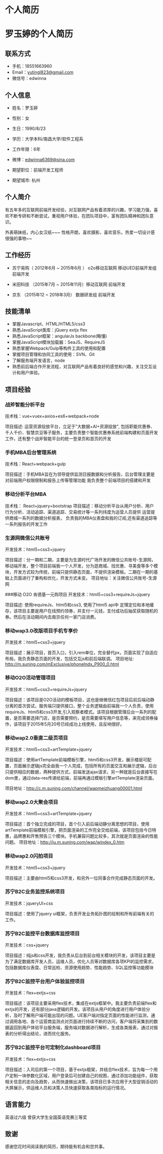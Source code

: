# 个人简历

# 罗玉婷的个人简历

## 联系方式

- 手机：18551663960
- Email：yutingl823@gmail.com 
- 微信号：edwinna

## 个人信息

 - 姓名：罗玉婷
 - 性别：女
 - 生日：1990/8/23
 
 - 学历：大学本科/南昌大学/软件工程系
 - 工作年限：6年
 - 微博：edwinna6369@sina.com

 - 期望职位：前端开发工程师
 - 期望城市: 杭州

##  个人简介

   有五年多的互联网前端开发经验，对互联网产品有着浓厚的兴趣，学习能力强，喜欢不断专研和不断尝试，重视用户体验，在团队项目中，富有团队精神和团队意识。

   外表萌妹纸，内心女汉纸~~~ 性格开朗，喜欢摄影，喜欢音乐，热爱一切设计感很强的事物~~

## 工作经历

* 苏宁易购（ 2012年6月 ~ 2015年6月 ）
o2o移动互联网  移动UED前端开发组 前端开发
  
* 米田科技 （2015年7月 ~ 2015年11月）移动互联网  前端开发

* 京东 （2015年12 ~ 2018年3月） 数据研发组 前端开发

## 技能清单
- 掌握Javascript、HTML/HTML5/css3
- 熟悉JavaScript类库：jQuery extjs flex
- 熟悉JavaScript框架：angularJs backbone(略懂)
- 掌握JavaScript模块加载器：SeaJS、RequireJS
- 熟悉掌握Webpack/Gulp等构件工具的使用和配置
- 掌握项目管理和协同工具的使用：SVN、Git
- 了解服务端开发语言，node
- 熟悉前后端合作开发流程，对互联网产品有着良好的感觉和兴趣，关注交互设计和用户体验。

## 项目经验

### 战斧智能分析平台
技术栈：vue+vuex+axios+es6+webpack+node

项目描述: 运营资源投放平台，立足于”大数据+AI+资源投放", 包括职能优惠券、千人千价、智慧京豆等子服务，主要负责整个智能优惠券系统前端构建和页面开发工作，还有整个战斧智能平台的统一登录页和首页的开发

### 手机MBA后台管理系统
技术栈：React+webpack+gulp

项目描述：手机MBA旨在为领导提供监测日报数据和分析报告，后台管理主要是对前端用户权限限制和报告上传等管理功能
我负责整个前端项目的搭建和开发

### 移动分析平台MBA
技术栈： React+jquery+bootstrap
项目描述：移动分析平台从用户分析、用户行为分析、活动追踪、渠道追踪、交易统计等一系列纬度为运营人员提供
运营提供商城一系列的数据分析报表，
负责我的MBA仪表盘和我的订阅,还有渠道追踪等一系列报告的开发工作

### 生源网微信公共账号
开发技术：html5+css3+jquery

项目描述：分一期和二期，主要是为生源时代广场开发的微信公共账号-生源网，移动端开发，整个项目前端我一个人开发，分为逛商城、找优惠、寻美食等多个模块，开发方式较为传统，前端只提供静态页面，不提供渲染模板。二期在一期的基础上页面进行了重构和优化，开发方式未变。
项目地址：关注微信公共账号-生源网

###移动 O2O 肯德基一元购项目
开发技术：html5+css3+requireJs+jquery

项目描述: 使用requireJs、html5和css3, 使用了html5 api中 定理定位和本地缓存，该项目主要是用户在线预约领券，并支付一元钱，支付成功后抽奖获取随机的券。然后在活动期间内去南京任何一家门店消费。

### 移动wap3.0改版项目手机专享价
开发技术：html5+css3+jquery

项目描述：展示项目，首页入口，引入rem单位，完全替代px，页面实现了自适应布局，我负责静态页面的开发，包括交互js和前后端联调。
项目地址: http://m.suning.com/mExclusive/phoneIndx_P900_0.html

### 移动O2O活动管理项目
开发技术：html5+css3+requireJs+jquery

项目描述：该项目是O2O活动的模板项目，这也是继微信红包项目后前后端动静分离的首次尝试，服务端只提供接口，整个业务逻辑由前端我一个人负责，使用requireJs、html5和css3开发,引入观察者模式。该项目根据管理后台一系列的配置，是否需要选择门店，是否需要预约，是否需要填写用户信息等，来完成领券操作，该项目于2015年5月20号已经成功上线使用，且反响很好。

### 移动wap2.0垂直二级页项目
开发技术：html5+css3+artTemplate+jquery

项目描述：使用artTemplate前端模板引擎，html5和css3开发，展示楼层可配置，页面展示逻辑js完全由我一个人完成，包括所有的页面交互和展示逻辑，后台只提供相应的数据，两种提供方式，前端发送ajax请求，另一种就是后台直接写在dom里，通过data-res传递给前端，前端再通过模板引擎artTemplate渲染页面。

项目地址：http://c.m.suning.com/channel/wapmeizhuang00001.html

### 移动wap2.0大聚会项目
开发技术：html5+css3+artTemplate+jquery

项目描述：首个独立完成的项目，首个引入前后端动静分离思想的项目，使用artTemplate前端模板引擎，把页面渲染的工作完全交给前端，该项目包括今日特惠，品牌惠和开售预告三个模块。手机兼容问题比较多，其次就是页面渲染的性能问题。
项目地址：http://ju.m.suning.com/wap/windex_0.htm

### 移动wap2.0闪拍项目
开发技术：html5+css3+jquery

项目描述：主要由html5和css3开发，和另外一位同事合作完成静态页面的开发。

### 苏宁B2C业务监控系统项目
开发技术：jqueryUI+css

项目描述：使用了jquery ui框架，负责开发业务拓扑图的绘制和所有前端有关的工作。

### 苏宁B2C监控平台数据库监控项目
开发技术：css+jquery

项目描述：纯js和css开发，我负责从后台到前台相关模块的开发，该项目主要是为了满足数据库开发人员，运维人员，优化人员等对数据库各项KPI的监控需求，包括数据库仪表盘、日常巡检、资源使用趋势、性能趋势、SQL监控等功能模块

### 苏宁B2C监控平台用户体验监控项目
开发技术：flex+extjs+css

项目描述：该项目主要采用flex技术，集成在extjs框架中。我主要负责前端flex和extjs的开发，还有部分java逻辑的开发。该项目从用户的角度进行用户体验分析，及时了解用户端可能出现的问题。UE客户端对指定页面的性能进行监测，通过调用各地、各个运营商监测点对页面进行持续不断的访问，客户端将采集到的数据返回到用户体验平台服务端，服务端对数据进行解析，生成各类报表，通过对报表的分析得出结论，进而优化服务。


### 苏宁B2C监控平台可定制化dashboard项目
开发技术：flex+extjs+css

项目描述：入司后的第一个项目，基于extjs框架，并结合flex技术，旨为每一个用户定制一块参数化区域，用户登录后可创建自己的视图，通过添加功能组件，获取相关信息的走向及趋势，从而快速做出决策，该项目已多次应用于大型促销活动的大屏展示，供运维人员和决策人员快速获取各类指标的运行情况。

## 语言能力
英语过六级 曾获大学生全国英语竞赛三等奖

## 致谢
感谢您花时间阅读我的简历，期待能有机会和您共事。
